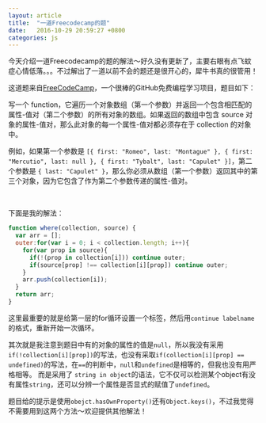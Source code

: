 ```yaml
---
layout: article
title:  "一道Freecodecamp的题"
date:   2016-10-29 20:59:27 +0800
categories: js
---
```


今天介绍一道Freecodecamp的题的解法～好久没有更新了，主要右眼有点飞蚊症心情低落。。。不过解出了一道以前不会的题还是很开心的，犀牛书真的很管用！

这道题来自[FreeCodeCamp](https://www.freecodecamp.cn)，一个很棒的GitHub免费编程学习项目，题目如下：   


写一个 function，它遍历一个对象数组（第一个参数）并返回一个包含相匹配的属性-值对（第二个参数）的所有对象的数组。如果返回的数组中包含 source 对象的属性-值对，那么此对象的每一个属性-值对都必须存在于 collection 的对象中。

例如，如果第一个参数是 `[{ first: "Romeo", last: "Montague" }, { first: "Mercutio", last: null }, { first: "Tybalt", last: "Capulet" }]`，第二个参数是 `{ last: "Capulet" }`，那么你必须从数组（第一个参数）返回其中的第三个对象，因为它包含了作为第二个参数传递的属性-值对。  

​    

下面是我的解法：

~~~javascript
function where(collection, source) {
  var arr = [];
  outer:for(var i = 0; i < collection.length; i++){
    for(var prop in source){
      if(!(prop in collection[i])) continue outer;
      if(source[prop] !== collection[i][prop]) continue outer;
    }
    arr.push(collection[i]);
  }
  return arr;
}
~~~

  
    

这里最重要的就是给第一层的for循环设置一个标签，然后用`continue labelname`的格式，重新开始一次循环。  



其次就是我注意到题目中有的对象的属性的值是`null`，所以我没有采用`if(!collection[i][prop])`的写法，也没有采取`if(collection[i][prop] == undefined)`的写法，在`==`的判断中，`null`和`undefined`是相等的，但我也没有用严格相等。 而是采用了 `string in object`的语法，它不仅可以检测某个object有没有属性`string`，还可以分辨一个属性是否显式的赋值了`undefined`。  

题目给的提示是使用`obejct.hasOwnProperty()`还有`Object.keys()`，不过我觉得不需要用到这两个方法～欢迎提供其他解法！





